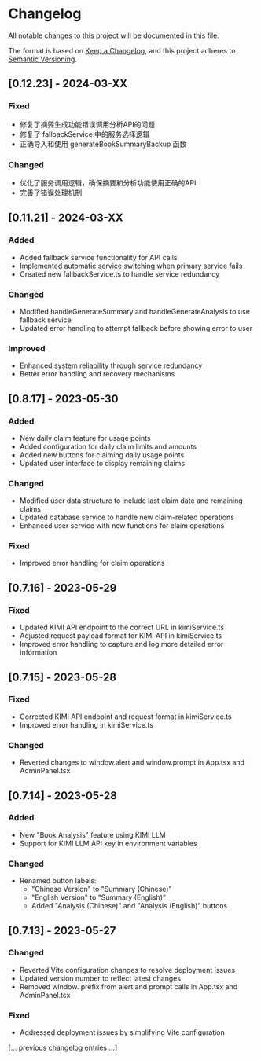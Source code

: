 # Changelog

All notable changes to this project will be documented in this file.

The format is based on [Keep a Changelog](https://keepachangelog.com/en/1.0.0/),
and this project adheres to [Semantic Versioning](https://semver.org/spec/v2.0.0.html).

## [0.12.23] - 2024-03-XX

### Fixed
- 修复了摘要生成功能错误调用分析API的问题
- 修复了 fallbackService 中的服务选择逻辑
- 正确导入和使用 generateBookSummaryBackup 函数

### Changed
- 优化了服务调用逻辑，确保摘要和分析功能使用正确的API
- 完善了错误处理机制

## [0.11.21] - 2024-03-XX

### Added
- Added fallback service functionality for API calls
- Implemented automatic service switching when primary service fails
- Created new fallbackService.ts to handle service redundancy

### Changed
- Modified handleGenerateSummary and handleGenerateAnalysis to use fallback service
- Updated error handling to attempt fallback before showing error to user

### Improved
- Enhanced system reliability through service redundancy
- Better error handling and recovery mechanisms

## [0.8.17] - 2023-05-30

### Added
- New daily claim feature for usage points
- Added configuration for daily claim limits and amounts
- Added new buttons for claiming daily usage points
- Updated user interface to display remaining claims

### Changed
- Modified user data structure to include last claim date and remaining claims
- Updated database service to handle new claim-related operations
- Enhanced user service with new functions for claim operations

### Fixed
- Improved error handling for claim operations

## [0.7.16] - 2023-05-29

### Fixed
- Updated KIMI API endpoint to the correct URL in kimiService.ts
- Adjusted request payload format for KIMI API in kimiService.ts
- Improved error handling to capture and log more detailed error information

## [0.7.15] - 2023-05-28

### Fixed
- Corrected KIMI API endpoint and request format in kimiService.ts
- Improved error handling in kimiService.ts

### Changed
- Reverted changes to window.alert and window.prompt in App.tsx and AdminPanel.tsx

## [0.7.14] - 2023-05-28

### Added
- New "Book Analysis" feature using KIMI LLM
- Support for KIMI LLM API key in environment variables

### Changed
- Renamed button labels:
  - "Chinese Version" to "Summary (Chinese)"
  - "English Version" to "Summary (English)"
  - Added "Analysis (Chinese)" and "Analysis (English)" buttons

## [0.7.13] - 2023-05-27

### Changed
- Reverted Vite configuration changes to resolve deployment issues
- Updated version number to reflect latest changes
- Removed window. prefix from alert and prompt calls in App.tsx and AdminPanel.tsx

### Fixed
- Addressed deployment issues by simplifying Vite configuration

[... previous changelog entries ...]